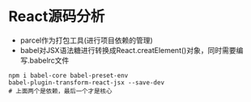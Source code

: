 # React源码分析
- parcel作为打包工具(进行项目依赖的管理)
- babel对JSX语法糖进行转换成React.creatElement()对象，同时需要编写.babelrc文件
```shell
npm i babel-core babel-preset-env 
babel-plugin-transform-react-jsx --save-dev
# 上面两个是依赖，最后一个才是核心
```

